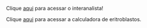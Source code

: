 Clique <a href="https://bhcastro.github.io/Projetos/Lab/interanalista/index/hemato.html">aqui</a> para acessar o interanalista!


Clique <a href="https://bhcastro.github.io/Projetos/Lab/calculadoras/index/calculadoras.html">aqui</a> para acessar a calculadora de eritroblastos.